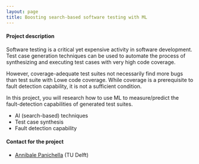 ```yaml
---
layout: page
title: Boosting search-based software testing with ML
---
```


#### Project description

Software testing is a critical yet expensive activity in software development. Test case generation techniques can be used to automate the process of synthesizing and executing test cases with very high code coverage.

However, coverage-adequate test suites not necessarily find more bugs than test suite with Lowe code coverage. While coverage is a prerequisite to fault detection capability, it is not a sufficient condition.

In this project, you will research how to use ML to measure/predict the fault-detection capabilities of generated test suites.


* AI (search-based) techniques
* Test case synthesis
* Fault detection capability


#### Contact for the project

* [Annibale Panichella](https://apanichella.github.io) (TU Delft)

